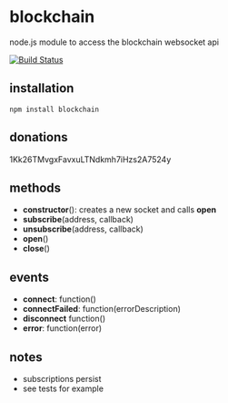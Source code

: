 blockchain
=====

node.js module to access the blockchain websocket api

[![Build Status](https://travis-ci.org/abrkn/blockchain.png)](https://travis-ci.org/abrkn/blockchain)

installation
-----

`npm install blockchain`

donations
-----

1Kk26TMvgxFavxuLTNdkmh7iHzs2A7524y

methods
-----

- **constructor**(): creates a new socket and calls **open**
- **subscribe**(address, callback)
- **unsubscribe**(address, callback)
- **open**()
- **close**()

events
-----

- **connect**: function()
- **connectFailed**: function(errorDescription)
- **disconnect** function()
- **error**: function(error)

notes
-----

- subscriptions persist
- see tests for example

